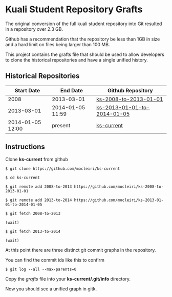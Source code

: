 # Kuali Student Repository Grafts

The original conversion of the full kuali student repository into Git
resulted in a repository over 2.3 GB.

Github has a recommendation that the repository be less than 1GB in size and a hard limit on files being larger than 100 MB.

This project contains the grafts file that should be used to allow developers
to clone the historical repositories and have a single unified history.

## Historical Repositories

| Start Date | End Date | Github Repository |
| --- | --- | --- |
| 2008 | 2013-03-01 | [ks-2008-to-2013-01-01](https://github.com/mocleiri/ks-2008-to-2013-01-01) |
| 2013-03-01 | 2014-01-05 11:59 | [ks-2013-01-01-to-2014-01-05](https://github.com/mocleiri/ks-2013-01-01-to-2014-01-05) |
| 2014-01-05 12:00 | present | [ks-current](https://github.com/mocleiri/ks-current) |

## Instructions

Clone **ks-current** from github

```
$ git clone https://github.com/mocleiri/ks-current

$ cd ks-current

$ git remote add 2008-to-2013 https://github.com/mocleiri/ks-2008-to-2013-01-01

$ git remote add 2013-to-2014 https://github.com/mocleiri/ks-2013-01-01-to-2014-01-05

$ git fetch 2008-to-2013

(wait)

$ git fetch 2013-to-2014

(wait)

```

At this point there are three distinct git commit graphs in the repository.

You can find the commit ids like this to confirm

```
$ git log --all --max-parents=0
```

Copy the *grafts* file into your **ks-current/.git/info** directory.

Now you should see a unified graph in gitk.

